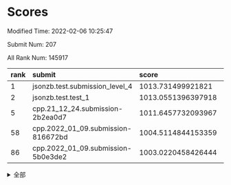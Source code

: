 # Scores

Modified Time: 2022-02-06 10:25:47

Submit Num: 207

All Rank Num: 145917

| rank |               submit               |       score        |       sigma        | pk_num |
| :--- | :--------------------------------- | :----------------- | :----------------- | :----- |
| 1    | jsonzb.test.submission_level_4     | 1013.731499921821  | 0.8778795045248835 | 2824   |
| 2    | jsonzb.test.test_1                 | 1013.0551396397918 | 0.8033351779628036 | 2823   |
| 5    | cpp.21_12_24.submission-2b2ea0d7   | 1011.6457732093967 | 0.7731895192012224 | 2823   |
| 58   | cpp.2022_01_09.submission-816672bd | 1004.5114844153359 | 0.7083851379299444 | 2821   |
| 86   | cpp.2022_01_09.submission-5b0e3de2 | 1003.0220458426444 | 0.7155251590458337 | 2816   |


<details>
<summary>全部</summary>

| rank |                 submit                 |       score        |       sigma        | pk_num |
| :--- | :------------------------------------- | :----------------- | :----------------- | :----- |
| 1    | jsonzb.test.submission_level_4         | 1013.731499921821  | 0.8778795045248835 | 2824   |
| 2    | jsonzb.test.test_1                     | 1013.0551396397918 | 0.8033351779628036 | 2823   |
| 3    | gobigger.level_3.submission_level_3_35 | 1011.9602244848725 | 0.7820513289079696 | 2819   |
| 4    | gobigger.level_3.submission_level_3_6  | 1011.6856430877531 | 0.7667849918087425 | 2819   |
| 5    | cpp.21_12_24.submission-2b2ea0d7       | 1011.6457732093967 | 0.7731895192012224 | 2823   |
| 6    | gobigger.level_3.submission_level_3_13 | 1011.2916471591975 | 0.758080465465797  | 2812   |
| 7    | gobigger.level_3.submission_level_3_40 | 1010.9973383090919 | 0.7698606027673195 | 2821   |
| 8    | gobigger.level_3.submission_level_3_48 | 1010.9482801676533 | 0.79393438233506   | 2819   |
| 9    | gobigger.level_3.submission_level_3_46 | 1010.8865123932967 | 0.7539852996206587 | 2819   |
| 10   | gobigger.level_3.submission_level_3_45 | 1010.7356121197558 | 0.7636115745972163 | 2821   |
| 11   | gobigger.level_3.submission_level_3_5  | 1010.6756009993333 | 0.7692131456878618 | 2823   |
| 12   | gobigger.level_3.submission_level_3_8  | 1010.4044579122781 | 0.7673433615805723 | 2823   |
| 13   | gobigger.level_3.submission_level_3_36 | 1010.3681604268833 | 0.7818783426010211 | 2816   |
| 14   | gobigger.level_3.submission_level_3_37 | 1010.2892764090402 | 0.7499152918594596 | 2818   |
| 15   | gobigger.level_3.submission_level_3_14 | 1010.2872541918666 | 0.7538322565401316 | 2817   |
| 16   | gobigger.level_3.submission_level_3_33 | 1010.2664070739685 | 0.7498499257525493 | 2818   |
| 17   | gobigger.level_3.submission_level_3_38 | 1010.2198983999555 | 0.7553907089613869 | 2823   |
| 18   | gobigger.level_3.submission_level_3_7  | 1010.2110893227709 | 0.7575420363708382 | 2821   |
| 19   | gobigger.level_3.submission_level_3_11 | 1010.1576027602805 | 0.7644606341432661 | 2820   |
| 20   | gobigger.level_3.submission_level_3_16 | 1010.1320273637959 | 0.764939593359419  | 2825   |
| 21   | gobigger.level_3.submission_level_3_1  | 1010.0766449837982 | 0.7348251552505017 | 2810   |
| 22   | gobigger.level_3.submission_level_3_19 | 1010.0465786668811 | 0.7455081209851575 | 2819   |
| 23   | gobigger.level_3.submission_level_3_49 | 1010.0182448654624 | 0.7709081558194768 | 2818   |
| 24   | gobigger.level_3.submission_level_3_22 | 1010.0038314466802 | 0.755394078522798  | 2821   |
| 25   | gobigger.level_3.submission_level_3_47 | 1009.9916186982956 | 0.7470324491987054 | 2819   |
| 26   | gobigger.level_3.submission_level_3_43 | 1009.8598644534328 | 0.7381904038896244 | 2821   |
| 27   | gobigger.level_3.submission_level_3_25 | 1009.8266440415526 | 0.7622701971002535 | 2821   |
| 28   | gobigger.level_3.submission_level_3_30 | 1009.7221969871814 | 0.7598607747459619 | 2820   |
| 29   | gobigger.level_3.submission_level_3_44 | 1009.7091721209456 | 0.7530807083630883 | 2816   |
| 30   | gobigger.level_3.submission_level_3_41 | 1009.6713801916341 | 0.754076547951082  | 2818   |
| 31   | gobigger.level_3.submission_level_3_42 | 1009.6119718721809 | 0.7497626633152076 | 2818   |
| 32   | gobigger.level_3.submission_level_3_28 | 1009.5789454950905 | 0.7631385598288174 | 2822   |
| 33   | gobigger.level_3.submission_level_3_0  | 1009.4993755605634 | 0.7495366521341668 | 2815   |
| 34   | gobigger.level_3.submission_level_3_21 | 1009.4483450359012 | 0.7427803237844091 | 2819   |
| 35   | gobigger.level_3.submission_level_3_4  | 1009.3462198285681 | 0.7356014649315603 | 2821   |
| 36   | gobigger.level_3.submission_level_3_39 | 1009.3351208250486 | 0.7457497336273496 | 2822   |
| 37   | gobigger.level_3.submission_level_3_23 | 1009.3187957526679 | 0.7434459740755761 | 2816   |
| 38   | gobigger.level_3.submission_level_3_32 | 1009.2698665514756 | 0.7613146068001106 | 2813   |
| 39   | gobigger.level_3.submission_level_3_3  | 1009.2505316689792 | 0.7483000866350974 | 2822   |
| 40   | gobigger.level_3.submission_level_3_10 | 1009.2486667229637 | 0.7541736571110073 | 2822   |
| 41   | gobigger.level_3.submission_level_3_2  | 1009.2283286501071 | 0.751183209225507  | 2822   |
| 42   | gobigger.level_3.submission_level_3_29 | 1009.1518030213024 | 0.7409216083292522 | 2817   |
| 43   | gobigger.level_3.submission_level_3_12 | 1009.1423209272064 | 0.7497582724695386 | 2816   |
| 44   | gobigger.level_3.submission_level_3_24 | 1009.1144801264875 | 0.7564161464496731 | 2814   |
| 45   | gobigger.level_3.submission_level_3_20 | 1009.0975917667623 | 0.7490647129119696 | 2826   |
| 46   | gobigger.level_3.submission_level_3_17 | 1009.0261005034366 | 0.7466120703060389 | 2821   |
| 47   | gobigger.level_3.submission_level_3_18 | 1008.9964135258289 | 0.7317479506363572 | 2824   |
| 48   | gobigger.level_3.submission_level_3_15 | 1008.8121226674186 | 0.7410671080492562 | 2822   |
| 49   | gobigger.level_3.submission_level_3_31 | 1008.708608953139  | 0.7752617786818383 | 2817   |
| 50   | gobigger.level_3.submission_level_3_27 | 1008.7000753478467 | 0.7321724958944401 | 2823   |
| 51   | gobigger.level_3.submission_level_3_9  | 1008.6822710775483 | 0.7456217923963173 | 2817   |
| 52   | gobigger.level_3.submission_level_3_26 | 1008.5404570699509 | 0.7480243394331328 | 2818   |
| 53   | gobigger.level_3.submission_level_3_34 | 1008.0422026160868 | 0.7432315530193306 | 2821   |
| 54   | gobigger.level_1.submission_level_1_3  | 1005.2621977090258 | 0.7226671428346402 | 2819   |
| 55   | gobigger.level_1.submission_level_1_6  | 1005.0211541964004 | 0.7253508682042269 | 2818   |
| 56   | gobigger.level_1.submission_level_1_31 | 1004.986669263765  | 0.7167622091972338 | 2818   |
| 57   | gobigger.level_1.submission_level_1_47 | 1004.6813328453422 | 0.7125952679310977 | 2822   |
| 58   | cpp.2022_01_09.submission-816672bd     | 1004.5114844153359 | 0.7083851379299444 | 2821   |
| 59   | gobigger.level_1.submission_level_1_11 | 1004.2778467525649 | 0.7209907026729944 | 2815   |
| 60   | gobigger.level_1.submission_level_1_8  | 1004.2289659686926 | 0.7088140077962956 | 2822   |
| 61   | gobigger.level_1.submission_level_1_22 | 1004.2082018301282 | 0.7231321123373747 | 2824   |
| 62   | gobigger.level_1.submission_level_1_9  | 1004.1306306479914 | 0.7155500554037615 | 2822   |
| 63   | gobigger.level_1.submission_level_1_40 | 1004.115290184641  | 0.7178005405968647 | 2817   |
| 64   | gobigger.level_1.submission_level_1_12 | 1004.0322284322663 | 0.7194926639889061 | 2820   |
| 65   | gobigger.level_1.submission_level_1_5  | 1003.9450473674708 | 0.7223850730392203 | 2822   |
| 66   | gobigger.level_1.submission_level_1_29 | 1003.8110478803204 | 0.7043503447119212 | 2820   |
| 67   | gobigger.level_1.submission_level_1_7  | 1003.778261793497  | 0.7124152642718422 | 2816   |
| 68   | gobigger.level_1.submission_level_1_34 | 1003.7375601808121 | 0.7231863993615696 | 2820   |
| 69   | gobigger.level_1.submission_level_1_17 | 1003.6607585920004 | 0.7318485044522184 | 2818   |
| 70   | gobigger.level_1.submission_level_1_32 | 1003.6533437380924 | 0.7096129777101633 | 2822   |
| 71   | gobigger.level_1.submission_level_1_39 | 1003.6465224535104 | 0.7174206694631429 | 2819   |
| 72   | gobigger.level_1.submission_level_1_41 | 1003.5968011662665 | 0.7160224067457455 | 2818   |
| 73   | gobigger.level_1.submission_level_1_38 | 1003.591751828647  | 0.7207500708435033 | 2816   |
| 74   | gobigger.level_1.submission_level_1_21 | 1003.5087936081222 | 0.7196136190930338 | 2823   |
| 75   | gobigger.level_1.submission_level_1_44 | 1003.4835598552502 | 0.7136191332593245 | 2819   |
| 76   | gobigger.level_1.submission_level_1_14 | 1003.4629842978457 | 0.7247505584760926 | 2816   |
| 77   | gobigger.level_1.submission_level_1_15 | 1003.4548620698561 | 0.7057915564216127 | 2815   |
| 78   | gobigger.level_1.submission_level_1_33 | 1003.3796924436155 | 0.7170128187776058 | 2817   |
| 79   | gobigger.level_1.submission_level_1_43 | 1003.3626408780241 | 0.7234797812754914 | 2820   |
| 80   | gobigger.level_1.submission_level_1_30 | 1003.3401108349877 | 0.7214811369712563 | 2819   |
| 81   | gobigger.level_1.submission_level_1_1  | 1003.3070547775789 | 0.7124350193872833 | 2822   |
| 82   | gobigger.level_1.submission_level_1_26 | 1003.2860664059078 | 0.7230641283332544 | 2821   |
| 83   | gobigger.level_1.submission_level_1_27 | 1003.2791579816159 | 0.7272473491109102 | 2818   |
| 84   | gobigger.level_1.submission_level_1_24 | 1003.2602708977859 | 0.7156459264822949 | 2818   |
| 85   | gobigger.level_1.submission_level_1_23 | 1003.164630583389  | 0.706900802979691  | 2823   |
| 86   | cpp.2022_01_09.submission-5b0e3de2     | 1003.0220458426444 | 0.7155251590458337 | 2816   |
| 87   | gobigger.level_1.submission_level_1_2  | 1002.9989121613016 | 0.7189660175489957 | 2823   |
| 88   | gobigger.level_1.submission_level_1_42 | 1002.9984504040431 | 0.7165036739311689 | 2818   |
| 89   | gobigger.level_1.submission_level_1_37 | 1002.9722178070897 | 0.721165735691513  | 2822   |
| 90   | gobigger.level_1.submission_level_1_28 | 1002.9710418251841 | 0.7096087220950119 | 2823   |
| 91   | gobigger.level_1.submission_level_1_35 | 1002.9635595973448 | 0.7068065590451437 | 2818   |
| 92   | gobigger.level_1.submission_level_1_19 | 1002.8788281012761 | 0.726635633806455  | 2813   |
| 93   | gobigger.level_1.submission_level_1_16 | 1002.5830699158448 | 0.7125774385670964 | 2822   |
| 94   | gobigger.level_1.submission_level_1_25 | 1002.550039500316  | 0.7089678036665548 | 2820   |
| 95   | gobigger.level_1.submission_level_1_49 | 1002.5284985694802 | 0.7128294594120773 | 2823   |
| 96   | gobigger.level_1.submission_level_1_46 | 1002.4686079029252 | 0.7127154216916144 | 2820   |
| 97   | gobigger.level_1.submission_level_1_0  | 1002.3916307747635 | 0.7050611946760207 | 2822   |
| 98   | gobigger.level_1.submission_level_1_48 | 1002.2427236824041 | 0.7068874127882759 | 2825   |
| 99   | gobigger.level_1.submission_level_1_20 | 1002.1783242403258 | 0.7055070784903118 | 2819   |
| 100  | gobigger.level_1.submission_level_1_18 | 1002.1666569741722 | 0.7151627707983149 | 2820   |
| 101  | gobigger.level_1.submission_level_1_10 | 1002.1577523759566 | 0.7155942151103035 | 2819   |
| 102  | gobigger.level_1.submission_level_1_13 | 1002.1142434956473 | 0.7067581646027492 | 2817   |
| 103  | gobigger.level_1.submission_level_1_45 | 1002.043324494853  | 0.7165480712679546 | 2815   |
| 104  | gobigger.level_1.submission_level_1_4  | 1001.8598006019698 | 0.7160964192863102 | 2823   |
| 105  | gobigger.level_1.submission_level_1_36 | 1001.4451285963797 | 0.7183027855745282 | 2820   |
| 106  | gobigger.random.submission_random_48   | 997.8840928090176  | 0.7048443500600502 | 2817   |
| 107  | gobigger.random.submission_random_28   | 997.5100846868188  | 0.6966981708169522 | 2819   |
| 108  | gobigger.random.submission_random_24   | 997.0990436968667  | 0.7169762426675529 | 2821   |
| 109  | gobigger.random.submission_random_25   | 997.0542252028894  | 0.7087683316488216 | 2822   |
| 110  | gobigger.random.submission_random_7    | 997.0180857957583  | 0.7047717616976694 | 2822   |
| 111  | gobigger.random.submission_random_42   | 996.9467533603183  | 0.7072298138677394 | 2824   |
| 112  | gobigger.random.submission_random_32   | 996.7866682293746  | 0.6961146018443763 | 2820   |
| 113  | gobigger.random.submission_random_37   | 996.7441538709886  | 0.7041681998964223 | 2813   |
| 114  | gobigger.random.submission_random_0    | 996.5789633384275  | 0.7134085947346296 | 2822   |
| 115  | gobigger.random.submission_random_46   | 996.5774788201348  | 0.7239577805511127 | 2821   |
| 116  | gobigger.random.submission_random_13   | 996.5172023152937  | 0.721250035935456  | 2818   |
| 117  | gobigger.random.submission_random_8    | 996.4553168386138  | 0.7013995075780465 | 2821   |
| 118  | gobigger.random.submission_random_26   | 996.4395782116022  | 0.7085814100335672 | 2820   |
| 119  | gobigger.random.submission_random_22   | 996.4139643817975  | 0.7097744990558089 | 2824   |
| 120  | gobigger.random.submission_random_44   | 996.4064656300271  | 0.7112295185970147 | 2820   |
| 121  | gobigger.random.submission_random_17   | 996.3744010383467  | 0.7132656253672951 | 2818   |
| 122  | gobigger.random.submission_random_11   | 996.3595098585752  | 0.7109423918938026 | 2827   |
| 123  | gobigger.random.submission_random_21   | 996.2456822991352  | 0.710520752808445  | 2815   |
| 124  | gobigger.random.submission_random_18   | 996.2044425791875  | 0.7050729976409144 | 2819   |
| 125  | gobigger.random.submission_random_23   | 996.1468131412562  | 0.7158201875546837 | 2821   |
| 126  | gobigger.random.submission_random_35   | 996.0784846026157  | 0.7083818406436558 | 2821   |
| 127  | gobigger.random.submission_random_12   | 996.0752764760035  | 0.7047042496310312 | 2819   |
| 128  | gobigger.random.submission_random_40   | 996.016763970186   | 0.7071817831948591 | 2819   |
| 129  | gobigger.random.submission_random_49   | 996.0104942762744  | 0.7101239985851148 | 2823   |
| 130  | gobigger.random.submission_random_6    | 996.0098012952058  | 0.7045713915592762 | 2824   |
| 131  | gobigger.random.submission_random_31   | 996.0072074591804  | 0.7065264585434449 | 2823   |
| 132  | gobigger.random.submission_random_3    | 995.9946273830167  | 0.7196711279493984 | 2823   |
| 133  | gobigger.random.submission_random_5    | 995.8822390677079  | 0.7139606283158396 | 2817   |
| 134  | gobigger.random.submission_random_47   | 995.8420299716419  | 0.7265575238769038 | 2823   |
| 135  | gobigger.random.submission_random_20   | 995.723732450772   | 0.7101352742937597 | 2817   |
| 136  | gobigger.random.submission_random_29   | 995.7046982291172  | 0.7255866424050005 | 2820   |
| 137  | gobigger.random.submission_random_2    | 995.6899357506295  | 0.6998602752674088 | 2822   |
| 138  | gobigger.random.submission_random_41   | 995.6689706703047  | 0.709427946190101  | 2820   |
| 139  | gobigger.random.submission_random_27   | 995.5433393750536  | 0.7148090927139774 | 2816   |
| 140  | gobigger.random.submission_random_38   | 995.5421726140679  | 0.7080598390605478 | 2819   |
| 141  | gobigger.random.submission_random_14   | 995.5299823875632  | 0.7047677415466749 | 2817   |
| 142  | gobigger.random.submission_random_45   | 995.528466622482   | 0.7103929789369133 | 2819   |
| 143  | gobigger.random.submission_random_4    | 995.5076934668875  | 0.7133200843779783 | 2819   |
| 144  | gobigger.random.submission_random_39   | 995.4986744320094  | 0.7074385795081204 | 2821   |
| 145  | gobigger.random.submission_random_16   | 995.3581167537077  | 0.712506944688168  | 2823   |
| 146  | gobigger.random.submission_random_43   | 995.2312696898026  | 0.7171773045604144 | 2816   |
| 147  | gobigger.random.submission_random_9    | 995.2310554026866  | 0.722406078297476  | 2821   |
| 148  | gobigger.random.submission_random_36   | 995.1496911039825  | 0.7212231836623776 | 2819   |
| 149  | gobigger.random.submission_random_30   | 995.119123473836   | 0.7015371025819912 | 2816   |
| 150  | gobigger.random.submission_random_10   | 995.1005829014302  | 0.7166308218733519 | 2816   |
| 151  | gobigger.random.submission_random_19   | 995.0990585546576  | 0.722586298804201  | 2818   |
| 152  | gobigger.random.submission_random_34   | 994.8877470645081  | 0.7160033118363746 | 2820   |
| 153  | gobigger.random.submission_random_15   | 994.7886604092545  | 0.7237787920553437 | 2821   |
| 154  | gobigger.random.submission_random_33   | 994.7734297423916  | 0.7206805806511644 | 2819   |
| 155  | gobigger.random.submission_random_1    | 994.624699950307   | 0.7161638228787203 | 2817   |
| 156  | gobigger.level_2.submission_level_2_12 | 994.6036277622948  | 0.7477028745522833 | 2821   |
| 157  | gobigger.level_2.submission_level_2_24 | 994.19502995266    | 0.7423487482042072 | 2814   |
| 158  | gobigger.level_2.submission_level_2_16 | 993.8528358035371  | 0.725296051563794  | 2814   |
| 159  | gobigger.level_2.submission_level_2_45 | 993.7221673584219  | 0.725346943163585  | 2818   |
| 160  | gobigger.level_2.submission_level_2_19 | 993.5703600093914  | 0.7376990865708165 | 2823   |
| 161  | gobigger.level_2.submission_level_2_22 | 993.4411849879017  | 0.7319997003388493 | 2819   |
| 162  | gobigger.level_2.submission_level_2_26 | 993.3524814040651  | 0.726997552867635  | 2817   |
| 163  | gobigger.level_2.submission_level_2_1  | 993.3180164235     | 0.7217348577509911 | 2823   |
| 164  | gobigger.level_2.submission_level_2_23 | 993.3149242323432  | 0.7361063958381591 | 2814   |
| 165  | gobigger.level_2.submission_level_2_13 | 993.2475009572094  | 0.7436777985976624 | 2826   |
| 166  | gobigger.level_2.submission_level_2_34 | 992.9666412501956  | 0.7404299856131663 | 2821   |
| 167  | gobigger.level_2.submission_level_2_38 | 992.9654061966847  | 0.7241147241323554 | 2826   |
| 168  | gobigger.level_2.submission_level_2_4  | 992.8922998247288  | 0.7431924446255292 | 2817   |
| 169  | gobigger.level_2.submission_level_2_30 | 992.8601943178857  | 0.7440742706867076 | 2819   |
| 170  | gobigger.level_2.submission_level_2_11 | 992.6613624377412  | 0.7480083640377581 | 2817   |
| 171  | gobigger.level_2.submission_level_2_47 | 992.6445132573782  | 0.7329570659386432 | 2820   |
| 172  | gobigger.level_2.submission_level_2_46 | 992.5696571631875  | 0.7414572753252711 | 2821   |
| 173  | gobigger.level_2.submission_level_2_2  | 992.4001550457313  | 0.7519237057766882 | 2818   |
| 174  | gobigger.level_2.submission_level_2_17 | 992.391550379218   | 0.7448296830641841 | 2824   |
| 175  | gobigger.level_2.submission_level_2_44 | 992.3353319563413  | 0.7415303418234694 | 2820   |
| 176  | gobigger.level_2.submission_level_2_41 | 992.2147211513795  | 0.7450307502477239 | 2819   |
| 177  | gobigger.level_2.submission_level_2_42 | 992.199380168238   | 0.7367756930412804 | 2820   |
| 178  | gobigger.level_2.submission_level_2_27 | 992.1370997653529  | 0.7436918633582507 | 2819   |
| 179  | gobigger.level_2.submission_level_2_43 | 992.0714203283856  | 0.7488521680387804 | 2823   |
| 180  | gobigger.level_2.submission_level_2_7  | 992.0188826257477  | 0.7442927697139572 | 2817   |
| 181  | gobigger.level_2.submission_level_2_36 | 992.0073071222014  | 0.7388871187425958 | 2822   |
| 182  | gobigger.level_2.submission_level_2_9  | 991.8814309145553  | 0.7372688541492789 | 2816   |
| 183  | gobigger.level_2.submission_level_2_49 | 991.857189035493   | 0.7480272106460988 | 2821   |
| 184  | gobigger.level_2.submission_level_2_25 | 991.8394118118609  | 0.7566270745892419 | 2821   |
| 185  | gobigger.level_2.submission_level_2_15 | 991.7358758534284  | 0.7548938546800711 | 2820   |
| 186  | gobigger.level_2.submission_level_2_40 | 991.6967096348603  | 0.7432005981076525 | 2823   |
| 187  | gobigger.level_2.submission_level_2_6  | 991.5974677121369  | 0.7429791907564622 | 2825   |
| 188  | gobigger.level_2.submission_level_2_20 | 991.5950687768512  | 0.7421674414570998 | 2816   |
| 189  | gobigger.level_2.submission_level_2_29 | 991.5306912300387  | 0.7619665865684646 | 2820   |
| 190  | gobigger.level_2.submission_level_2_37 | 991.5200886948998  | 0.7534969794394185 | 2826   |
| 191  | gobigger.level_2.submission_level_2_18 | 991.444931110185   | 0.7727061058806836 | 2818   |
| 192  | gobigger.level_2.submission_level_2_39 | 991.3209439350661  | 0.767008410312791  | 2817   |
| 193  | gobigger.level_2.submission_level_2_31 | 991.3058072978404  | 0.7575637296395574 | 2819   |
| 194  | gobigger.level_2.submission_level_2_0  | 991.224610664721   | 0.7573764464760573 | 2814   |
| 195  | gobigger.level_2.submission_level_2_21 | 991.1555095236198  | 0.7516007172077532 | 2823   |
| 196  | gobigger.level_2.submission_level_2_32 | 991.1515609375982  | 0.7492714442614867 | 2817   |
| 197  | gobigger.level_2.submission_level_2_35 | 991.1310822895736  | 0.747595969836502  | 2816   |
| 198  | gobigger.level_2.submission_level_2_10 | 991.0862490163574  | 0.7418049466110349 | 2820   |
| 199  | gobigger.level_2.submission_level_2_28 | 991.0544549820027  | 0.7539699415174697 | 2818   |
| 200  | gobigger.level_2.submission_level_2_14 | 990.936348449699   | 0.7629631223782294 | 2823   |
| 201  | gobigger.level_2.submission_level_2_3  | 990.7985808989016  | 0.7636839110748003 | 2823   |
| 202  | gobigger.level_2.submission_level_2_48 | 990.6908174398468  | 0.7851713244459447 | 2818   |
| 203  | gobigger.level_2.submission_level_2_5  | 990.6044494561979  | 0.7806148682270176 | 2820   |
| 204  | gobigger.level_2.submission_level_2_8  | 990.5513566999165  | 0.7594707160620673 | 2817   |
| 205  | gobigger.level_2.submission_level_2_33 | 990.2248421694478  | 0.7818865606353886 | 2818   |
| 206  | gobigger.none.submission_none_0        | 976.2102229466565  | 1.4268470901630728 | 2824   |
| 207  | gobigger.none.submission_none_1        | 973.9723627784405  | 1.66759668504374   | 2821   |

</details>